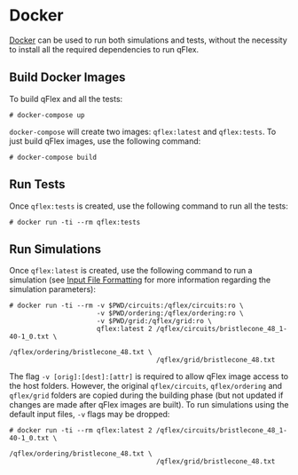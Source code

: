 # Docker

[Docker](https://docker.com) can be used to run both simulations and tests,
without the necessity to install all the required dependencies to run qFlex.

## Build Docker Images

To build qFlex and all the tests:

```
# docker-compose up
```

`docker-compose` will create two images: `qflex:latest` and `qflex:tests`. To
just build qFlex images, use the following command:

```
# docker-compose build
```

## Run Tests

Once `qflex:tests` is created, use the following command to run all the tests:

```
# docker run -ti --rm qflex:tests
```

## Run Simulations

Once `qflex:latest` is created, use the following command to run a simulation
(see [Input File Formatting](input_format.md) for more information regarding
the simulation parameters):

```
# docker run -ti --rm -v $PWD/circuits:/qflex/circuits:ro \
                      -v $PWD/ordering:/qflex/ordering:ro \
                      -v $PWD/grid:/qflex/grid:ro \
                      qflex:latest 2 /qflex/circuits/bristlecone_48_1-40-1_0.txt \
                                     /qflex/ordering/bristlecone_48.txt \
                                     /qflex/grid/bristlecone_48.txt
```

The flag `-v [orig]:[dest]:[attr]` is required to allow qFlex image access to
the host folders. However, the original `qflex/circuits`, `qflex/ordering` and
`qflex/grid` folders are copied during the building phase (but not updated if
changes are made after qFlex images are built). To run simulations using the
default input files, `-v` flags may be dropped:

```
# docker run -ti --rm qflex:latest 2 /qflex/circuits/bristlecone_48_1-40-1_0.txt \
                                     /qflex/ordering/bristlecone_48.txt \
                                     /qflex/grid/bristlecone_48.txt
```
